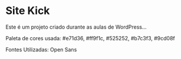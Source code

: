 # Site Kick

Este é um projeto criado durante as aulas de WordPress...

Paleta de cores usada: #e71d36, #ff9f1c, #525252, #b7c3f3, #9cd08f

Fontes Utilizadas: Open Sans
